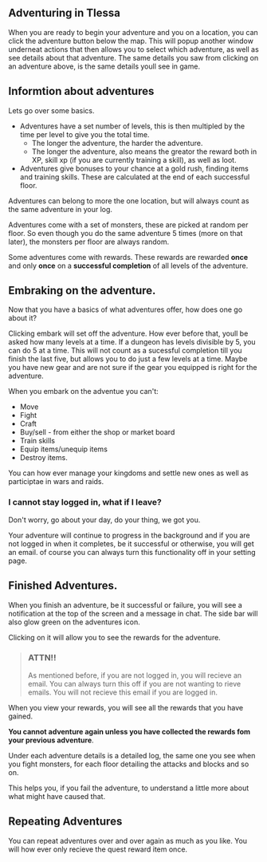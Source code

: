 ## Adventuring in Tlessa

When you are ready to begin your adventure and you on a location, you can click the adventure button below the map. This will popup another window underneat actions that then allows you to select which adventure, as well as see details about that adventure. The same details you saw from clicking on an adventure above, is the same details youll see in game.

## Informtion about adventures

Lets go over some basics. 

- Adventures have a set number of levels, this is then multipled by the time per level to give you the total time.
  - The longer the adventure, the harder the adventure.
  - The longer the adventure, also means the greator the reward both in XP, skill xp (if you are currently training a skill), as well as loot.
- Adventures give bonuses to your chance at a gold rush, finding items and training skills. These are calculated at the end of each successful floor.

Adventures can belong to more the one location, but will always count as the same adventure in your log.

Adventures come with a set of monsters, these are picked at random per floor. So even though you do the same adventure 5 times (more on that later), the monsters per floor are always random.

Some adventures come with rewards. These rewards are rewarded **once** and only **once** on a **successful completion** of all levels of the adventure.

## Embraking on the adventure.

Now that you have a basics of what adventures offer, how does one go about it? 

Clicking embark will set off the adventure. How ever before that, youll be asked how many levels at a time. If a dungeon has levels divisible by 5, you can do 5 at a time. This will not count as a sucessful completion till you finish the last five, but allows you to do just a few levels at a time. Maybe you have new gear and are not sure if the gear you equipped is right for the adventure.

When you embark on the adventue you can't:

- Move
- Fight
- Craft
- Buy/sell - from either the shop or market board
- Train skills
- Equip items/unequip items
- Destroy items.

You can how ever manage your kingdoms and settle new ones as well as participtae in wars and raids.

### I cannot stay logged in, what if I leave?

Don't worry, go about your day, do your thing, we got you.

Your adventure will continue to progress in the background and if you are not logged in when it completes, be it successful or otherwise, you will get an email. of course you can always turn this functionality off in your setting page.

## Finished Adventures.

When you finish an adventure, be it successful or failure, you will see a notification at the top of the screen and a message in chat. The side bar will also glow green on the adventures icon.

Clicking on it will allow you to see the rewards for the adventure. 

> ### ATTN!!
>
> As mentioned before, if you are not logged in, you will recieve an email. You can always turn this off if you are not wanting to rieve emails.
> You will not recieve this email if you are logged in.

When you view your rewards, you will see all the rewards that you have gained. 

**You cannot adventure again unless you have collected the rewards fom your previous adventure**.

Under each adventure details is a detailed log, the same one you see when you fight monsters, for each floor detailing the attacks and blocks and so on.

This helps you, if you fail the adventure, to understand a little more about what might have caused that.

## Repeating Adventures

You can repeat adventures over and over again as much as you like. You will how ever only recieve the quest reward item once.